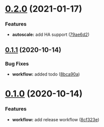 # [0.2.0](https://github.com/Fairbanks-io/tiles-api/compare/0.1.1...0.2.0) (2021-01-17)


### Features

* **autoscale:** add HA support ([79ae6d2](https://github.com/Fairbanks-io/tiles-api/commit/79ae6d2e8465d6f53714fe19e3236c2a7f17e095))



## [0.1.1](https://github.com/Fairbanks-io/tiles-api/compare/0.1.0...0.1.1) (2020-10-14)


### Bug Fixes

* **workflow:** added todo ([8bca90a](https://github.com/Fairbanks-io/tiles-api/commit/8bca90ac413ea2b246382ec7f5c2e53be87ebb55))



# [0.1.0](https://github.com/Fairbanks-io/tiles-api/compare/8cf323edaabe30fe5250043f1c8f505b4fc1eeeb...0.1.0) (2020-10-14)


### Features

* **workflow:** add release workflow ([8cf323e](https://github.com/Fairbanks-io/tiles-api/commit/8cf323edaabe30fe5250043f1c8f505b4fc1eeeb))



